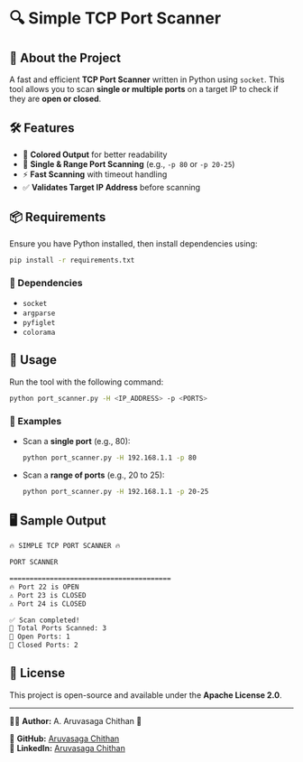 # 🔍 Simple TCP Port Scanner

## 🚀 About the Project
A fast and efficient **TCP Port Scanner** written in Python using `socket`. This tool allows you to scan **single or multiple ports** on a target IP to check if they are **open or closed**.

## 🛠 Features
- 🎨 **Colored Output** for better readability
- 🔢 **Single & Range Port Scanning** (e.g., `-p 80` or `-p 20-25`)
- ⚡ **Fast Scanning** with timeout handling
- ✅ **Validates Target IP Address** before scanning

## 📦 Requirements
Ensure you have Python installed, then install dependencies using:
```bash
pip install -r requirements.txt
```

### 📜 Dependencies
- `socket`
- `argparse`
- `pyfiglet`
- `colorama`

## 🔧 Usage
Run the tool with the following command:
```bash
python port_scanner.py -H <IP_ADDRESS> -p <PORTS>
```

### 📌 Examples
- Scan a **single port** (e.g., 80):
  ```bash
  python port_scanner.py -H 192.168.1.1 -p 80
  ```
- Scan a **range of ports** (e.g., 20 to 25):
  ```bash
  python port_scanner.py -H 192.168.1.1 -p 20-25
  ```

## 🖥 Sample Output
```bash
🔥 SIMPLE TCP PORT SCANNER 🔥

PORT SCANNER

========================================
🔥 Port 22 is OPEN
⚠️ Port 23 is CLOSED
⚠️ Port 24 is CLOSED

✅ Scan completed!
🔹 Total Ports Scanned: 3
🔹 Open Ports: 1
🔹 Closed Ports: 2
```

## 📜 License
This project is open-source and available under the **Apache License 2.0**.

---

👨‍💻 **Author:** A. Aruvasaga Chithan 🚀

🔗 **GitHub:** [Aruvasaga Chithan](https://github.com/aruvasaga-chithan)  
🔗 **LinkedIn:** [Aruvasaga Chithan](https://www.linkedin.com/in/aruvasaga-chithan/)

